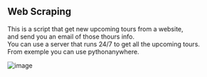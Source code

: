 ## Web Scraping 

This is a script that get new upcoming tours from a website,  
and send you an email of those thours info.  
You can use a server that runs 24/7 to get all the upcoming tours.  
From exemple you can use pythonanywhere.

![image](https://github.com/sefi0609/Python-Apps/assets/81361291/6f28de01-78eb-4b43-ba99-4cba2c9cf6ac)

